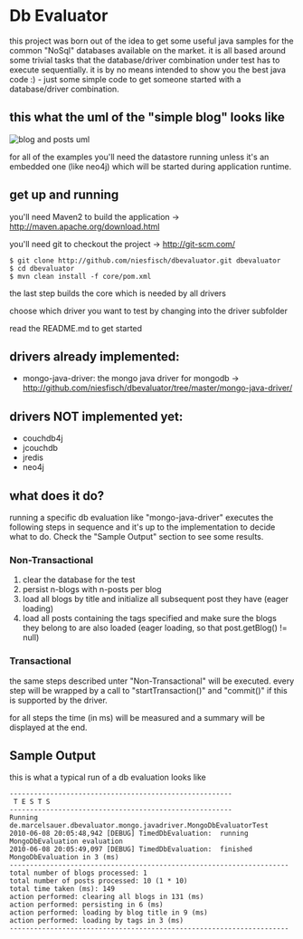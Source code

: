 # Db Evaluator

this project was born out of the idea to get some useful java samples for the common "NoSql" databases
available on the market. it is all based around some trivial tasks that the database/driver combination under test has to execute sequentially.
it is by no means intended to show you the best java code :) - just some simple code to get someone started with a database/driver combination.

## this what the uml of the "simple blog" looks like

![blog and posts uml](http://marcel-sauer.de/dbevaluator/uml.png)

for all of the examples you'll need the datastore running unless it's an embedded one (like neo4j) which will be started during application runtime.

## get up and running
 
you'll need Maven2 to build the application -> <http://maven.apache.org/download.html>

you'll need git to checkout the project -> <http://git-scm.com/>

    $ git clone http://github.com/niesfisch/dbevaluator.git dbevaluator
    $ cd dbevaluator 
    $ mvn clean install -f core/pom.xml

the last step builds the core which is needed by all drivers

choose which driver you want to test by changing into the driver subfolder 

read the README.md to get started

## drivers already implemented:

* mongo-java-driver: the mongo java driver for mongodb -> <http://github.com/niesfisch/dbevaluator/tree/master/mongo-java-driver/>

## drivers NOT implemented yet:

* couchdb4j
* jcouchdb
* jredis
* neo4j

## what does it do?

running a specific db evaluation like "mongo-java-driver" executes the following steps in sequence and it's up to the implementation to decide what to do.
Check the "Sample Output" section to see some results.

### Non-Transactional
1. clear the database for the test
2. persist n-blogs with n-posts per blog
3. load all blogs by title and initialize all subsequent post they have (eager loading)
4. load all posts containing the tags specified and make sure the blogs they belong to are also loaded (eager loading, so that post.getBlog() != null)

### Transactional
the same steps described unter "Non-Transactional" will be executed. every step will be wrapped by a call to "startTransaction()" and "commit()" if this is 
supported by the driver. 

for all steps the time (in ms) will be measured and a summary will be displayed at the end.

## Sample Output

this is what a typical run of a db evaluation looks like

    -------------------------------------------------------  
     T E S T S  
    -------------------------------------------------------  
    Running de.marcelsauer.dbevaluator.mongo.javadriver.MongoDbEvaluatorTest  
    2010-06-08 20:05:48,942 [DEBUG] TimedDbEvaluation:  running MongoDbEvaluation evaluation  
    2010-06-08 20:05:49,097 [DEBUG] TimedDbEvaluation:  finished  MongoDbEvaluation in 3 (ms)  
    ---------------------------------------------------------------------  
    total number of blogs processed: 1  
    total number of posts processed: 10 (1 * 10)  
    total time taken (ms): 149  
    action performed: clearing all blogs in 131 (ms)  
    action performed: persisting in 6 (ms)  
    action performed: loading by blog title in 9 (ms)  
    action performed: loading by tags in 3 (ms)  
    ---------------------------------------------------------------------  


